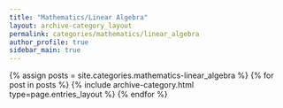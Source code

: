 ```yaml
---
title: "Mathematics/Linear Algebra"
layout: archive-category_layout
permalink: categories/mathematics/linear_algebra
author_profile: true
sidebar_main: true
---
```



{% assign posts = site.categories.mathematics-linear_algebra %}
{% for post in posts %} {% include archive-category.html type=page.entries_layout %} {% endfor %}